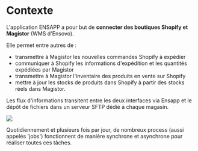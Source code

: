 # Contexte

L'application ENSAPP a pour but de **connecter des boutiques Shopify et Magistor** (WMS d'Ensovo).

Elle permet entre autres de :
- transmettre à Magistor les nouvelles commandes Shopify à expédier
- communiquer à Shopify les informations d'expédition et les quantités expédiées par Magistor
- transmettre à Magistor l'inventaire des produits en vente sur Shopify
- mettre à jour les stocks de produits dans Shopify à partir des stocks réels dans Magistor.

Les flux d'informations transitent entre les deux interfaces via Ensapp et le dépôt de fichiers dans un serveur SFTP dédié à chaque magasin.

![](/images/summary_schema.png)

Quotidiennement et plusieurs fois par jour, de nombreux process (aussi appelés 'jobs') fonctionnent de manière synchrone et asynchrone pour réaliser toutes ces tâches.

